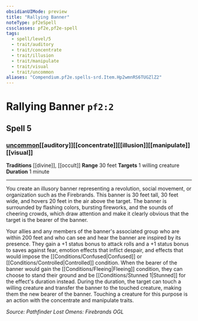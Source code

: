 ```yaml
---
obsidianUIMode: preview
title: "Rallying Banner"
noteType: pf2eSpell
cssclasses: pf2e,pf2e-spell
tags:
  - spell/level/5
  - trait/auditory
  - trait/concentrate
  - trait/illusion
  - trait/manipulate
  - trait/visual
  - trait/uncommon
aliases: "Compendium.pf2e.spells-srd.Item.Hp2wmnRS6TUGZlZ2" 
---
```

# Rallying Banner  `pf2:2`  
## Spell 5
### [uncommon](uncommon "Uncommon Rarity Trait")[[auditory]][[concentrate]][[illusion]][[manipulate]][[visual]]
**Traditions** [[divine]], [[occult]]
**Range** 30 feet
**Targets** 1 willing creature
**Duration** 1 minute
* * * 
You create an illusory banner representing a revolution, social movement, or organization such as the Firebrands. This banner is 30 feet tall, 30 feet wide, and hovers 20 feet in the air above the target. The banner is surrounded by flashing colors, bursting fireworks, and the sounds of cheering crowds, which draw attention and make it clearly obvious that the target is the bearer of the banner.

Your allies and any members of the banner's associated group who are within 200 feet and who can see and hear the banner are inspired by its presence. They gain a +1 status bonus to attack rolls and a +1 status bonus to saves against fear, emotion effects that inflict despair, and effects that would impose the [[Conditions/Confused|Confused]] or [[Conditions/Controlled|Controlled]] condition. When the bearer of the banner would gain the [[Conditions/Fleeing|Fleeing]] condition, they can choose to stand their ground and be [[Conditions/Stunned 1|Stunned]] for the effect's duration instead. During the duration, the target can touch a willing creature and transfer the banner to the touched creature, making them the new bearer of the banner. Touching a creature for this purpose is an action with the concentrate and manipulate traits.

*Source: Pathfinder Lost Omens: Firebrands*
*OGL*